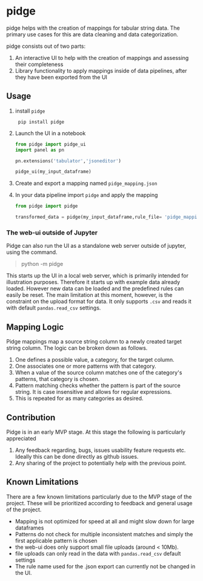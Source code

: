 # pidge

pidge helps with the creation of mappings for tabular string data. The primary use cases for
this are data cleaning and data categorization.

pidge consists out of two parts:

1. An interactive UI to help with the creation of mappings and assessing their completeness
2. Library functionality to apply mappings inside of data pipelines, after they have been exported from the UI


## Usage

1. install `pidge`

        pip install pidge

1. Launch the UI in a notebook

    ```python
    from pidge import pidge_ui
    import panel as pn

    pn.extensions('tabulator','jsoneditor')

    pidge_ui(my_input_dataframe)
    ```

1. Create and export a mapping named `pidge_mapping.json`

1. In your data pipeline import `pidge` and apply the mapping

    ```python
    from pidge import pidge

    transformed_data = pidge(my_input_dataframe,rule_file= 'pidge_mapping.json')
    ```

### The web-ui outside of Jupyter

Pidge can also run the UI as a standalone web server outside of jupyter, using the command.

> python -m pidge

This starts up the UI in a local web server, which is primarily intended for illustration purposes.
Therefore it starts up with example data already loaded. However new data can be loaded and the
predefined rules can easily be reset. The main limitation at this moment, however, is the
constraint on the upload format for data. It only supports `.csv` and reads it with default
`pandas.read_csv` settings.

## Mapping Logic

Pidge mappings map a source string column to a newly created target string column. The logic can
be broken down as follows.

1. One defines a possible value, a category, for the target column.
1. One associates one or more patterns with that category.
1. When a value of the source column matches one of the category's patterns, that category is chosen.
1. Pattern matching checks whether the pattern is part of the source string. It is case insensitive
    and allows for regular expressions.
1. This is repeated for as many categories as desired.


## Contribution

Pidge is in an early MVP stage. At this stage the following is particularly appreciated

1. Any feedback regarding, bugs, issues usability feature requests etc. Ideally this can be done directly
    as github issues.
1. Any sharing of the project to potentially help with the previous point.

## Known Limitations

There are a few known limitations particularly due to the MVP stage of the project. These
will be prioritized according to feedback and general usage of the project.

- Mapping is not optimized for speed at all and might slow down for large dataframes
- Patterns do not check for multiple inconsistent matches and simply the first applicable pattern
    is chosen
- the web-ui does only support small file uploads (around < 10Mb).
- file uploads can only read in the data with `pandas.read_csv` default settings
- The rule name used for the .json export can currently not be changed in the UI.
